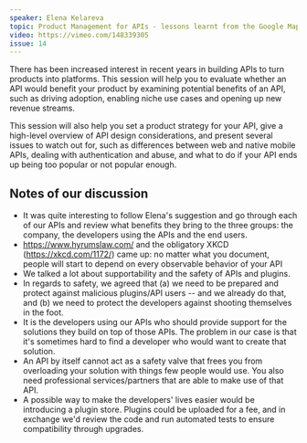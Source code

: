 ```yaml
---
speaker: Elena Kelareva
topic: Product Management for APIs - lessons learnt from the Google Maps API
video: https://vimeo.com/148339305
issue: 14
---
```


There has been increased interest in recent years in building APIs to turn products into platforms. This session will help you to evaluate whether an API would benefit your product by examining potential benefits of an API, such as driving adoption, enabling niche use cases and opening up new revenue streams.

This session will also help you set a product strategy for your API, give a high-level overview of API design considerations, and present several issues to watch out for, such as differences between web and native mobile APIs, dealing with authentication and abuse, and what to do if your API ends up being too popular or not popular enough.

Notes of our discussion
-----------------------

* It was quite interesting to follow Elena's suggestion and go through each of our APIs and review what benefits they bring to the three groups: the company, the developers using the APIs and the end users.
* https://www.hyrumslaw.com/ and the obligatory XKCD (https://xkcd.com/1172/) came up: no matter what you document, people will start to depend on every observable behavior of your API
* We talked a lot about supportability and the safety of APIs and plugins.
* In regards to safety, we agreed that (a) we need to be prepared and protect against malicious plugins/API users -- and we already do that, and (b) we need to protect the developers against shooting themselves in the foot.
* It is the developers using our APIs who should provide support for the solutions they build on top of those APIs. The problem in our case is that it's sometimes hard to find a developer who would want to create that solution.
* An API by itself cannot act as a safety valve that frees you from overloading your solution with things few people would use. You also need professional services/partners that are able to make use of that API.
* A possible way to make the developers' lives easier would be introducing a plugin store. Plugins could be uploaded for a fee, and in exchange we'd review the code and run automated tests to ensure compatibility through upgrades.
